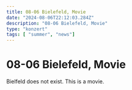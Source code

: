 ```yaml
---
title: 08-06 Bielefeld, Movie
date: "2024-08-06T22:12:03.284Z"
description: "08-06 Bielefeld, Movie"
type: "konzert"
tags: [ "summer", "news"]
---
```

# 08-06 Bielefeld, Movie

Bielfeld does not exist. This is a movie. 
